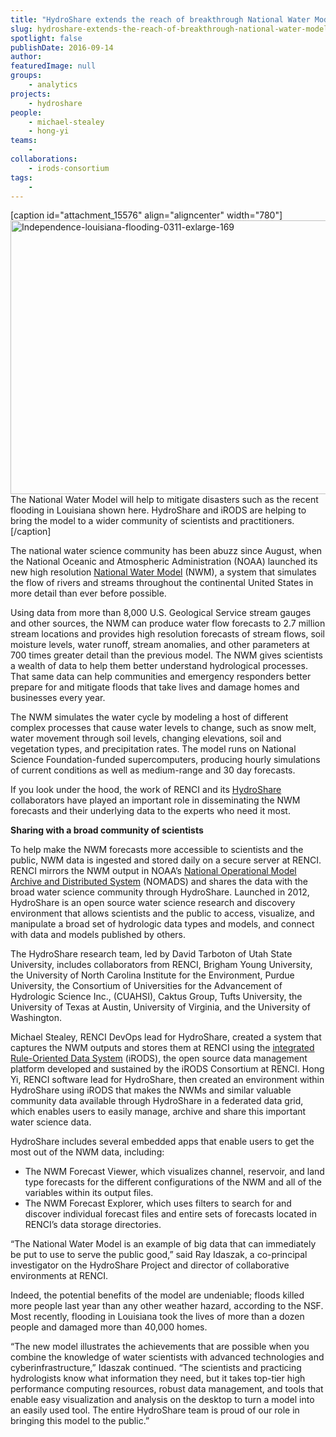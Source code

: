 ```yaml
---
title: "HydroShare extends the reach of breakthrough National Water Model"
slug: hydroshare-extends-the-reach-of-breakthrough-national-water-model
spotlight: false
publishDate: 2016-09-14
author: 
featuredImage: null
groups:
    - analytics
projects:
    - hydroshare
people:
    - michael-stealey
    - hong-yi
teams: 
    - 
collaborations:
    - irods-consortium
tags:
    - 
---
```

[caption id="attachment_15576" align="aligncenter" width="780"]<a href="https://renci.org/wp-content/uploads/2016/09/Independence-louisiana-flooding-0311-exlarge-169.jpg"><img class="wp-image-15576 size-full" src="https://renci.org/wp-content/uploads/2016/09/Independence-louisiana-flooding-0311-exlarge-169.jpg" alt="Independence-louisiana-flooding-0311-exlarge-169" width="780" height="438" /></a> The National Water Model will help to mitigate disasters such as the recent flooding in Louisiana shown here. HydroShare and iRODS are helping to bring the model to a wider community of scientists and practitioners.[/caption]

The national water science community has been abuzz since August, when the National Oceanic and Atmospheric Administration (NOAA) launched its new high resolution <a href="http://water.noaa.gov/about/nwm">National Water Model</a> (NWM), a system that simulates the flow of rivers and streams throughout the continental United States in more detail than ever before possible.<!--more-->

Using data from more than 8,000 U.S. Geological Service stream gauges and other sources, the NWM can produce water flow forecasts to 2.7 million stream locations and provides high resolution forecasts of stream flows, soil moisture levels, water runoff, stream anomalies, and other parameters at 700 times greater detail than the previous model. The NWM gives scientists a wealth of data to help them better understand hydrological processes. That same data can help communities and emergency responders better prepare for and mitigate floods that take lives and damage homes and businesses every year.

The NWM simulates the water cycle by modeling a host of different complex processes that cause water levels to change, such as snow melt, water movement through soil levels, changing elevations, soil and vegetation types, and precipitation rates. The model runs on National Science Foundation-funded supercomputers, producing hourly simulations of current conditions as well as medium-range and 30 day forecasts.

If you look under the hood, the work of RENCI and its <a href="https://www.hydroshare.org/">HydroShare</a> collaborators have played an important role in disseminating the NWM forecasts and their underlying data to the experts who need it most.

<strong>Sharing with a broad community of scientists</strong>

To help make the NWM forecasts more accessible to scientists and the public, NWM data is ingested and stored daily on a secure server at RENCI. RENCI mirrors the NWM output in NOAA’s <a href="http://nomads.ncdc.noaa.gov/">National Operational Model Archive and Distributed System</a> (NOMADS) and shares the data with the broad water science community through HydroShare. Launched in 2012, HydroShare is an open source water science research and discovery environment that allows scientists and the public to access, visualize, and manipulate a broad set of hydrologic data types and models, and connect with data and models published by others.
<p class="p1"><span class="s1">The HydroShare research team, led by David Tarboton of Utah State University, includes collaborators from RENCI, Brigham Young University, the University of North Carolina Institute for the Environment, Purdue University, the Consortium of Universities for the Advancement of Hydrologic Science Inc., (CUAHSI), Caktus Group, Tufts University, the University of Texas at Austin, University of Virginia, and the University of Washington.</span></p>
Michael Stealey, RENCI DevOps lead for HydroShare, created a system that captures the NWM outputs and stores them at RENCI using the <a href="http://www.irods.org">integrated Rule-Oriented Data System</a> (iRODS), the open source data management platform developed and sustained by the iRODS Consortium at RENCI. Hong Yi, RENCI software lead for HydroShare, then created an environment within HydroShare using iRODS that makes the NWMs and similar valuable community data available through HydroShare in a federated data grid, which enables users to easily manage, archive and share this important water science data.

HydroShare includes several embedded apps that enable users to get the most out of the NWM data, including:
<ul>
 	<li>The NWM Forecast Viewer, which visualizes channel, reservoir, and land type forecasts for the different configurations of the NWM and all of the variables within its output files.</li>
 	<li>The NWM Forecast Explorer, which uses filters to search for and discover individual forecast files and entire sets of forecasts located in RENCI’s data storage directories.</li>
</ul>
“The National Water Model is an example of big data that can immediately be put to use to serve the public good,” said Ray Idaszak, a co-principal investigator on the HydroShare Project and director of collaborative environments at RENCI.

Indeed, the potential benefits of the model are undeniable; floods killed more people last year than any other weather hazard, according to the NSF. Most recently, flooding in Louisiana took the lives of more than a dozen people and damaged more than 40,000 homes.

“The new model illustrates the achievements that are possible when you combine the knowledge of water scientists with advanced technologies and cyberinfrastructure,” Idaszak continued. “The scientists and practicing hydrologists know what information they need, but it takes top-tier high performance computing resources, robust data management, and tools that enable easy visualization and analysis on the desktop to turn a model into an easily used tool. The entire HydroShare team is proud of our role in bringing this model to the public.”
